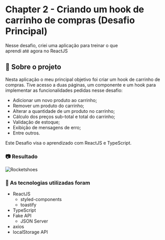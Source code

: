 # Chapter 2 - Criando um hook de carrinho de compras (Desafio Principal)

Nesse desafio, criei uma aplicação para treinar o que aprendi até agora no ReactJS

## 📜 Sobre o projeto

Nesta aplicação o meu principal objetivo foi criar um hook de carrinho de compras. Tive acesso a duas páginas, um componente e um hook para implementar as funcionalidades pedidas nesse desafio:

- Adicionar um novo produto ao carrinho;
- Remover um produto do carrinho;
- Alterar a quantidade de um produto no carrinho;
- Cálculo dos preços sub-total e total do carrinho;
- Validação de estoque;
- Exibição de mensagens de erro;
- Entre outros.

Este Desafio visa o aprendizado com ReactJS e TypeScript.

### 📷 Resultado

![Rocketshoes](./public/rocketshoes.gif)

### 🚀 As tecnologias utilizadas foram

- ReactJS
  - styled-components
  - toastify
- TypeScript
- Fake API
  - JSON Server
- axios
- localStorage API
